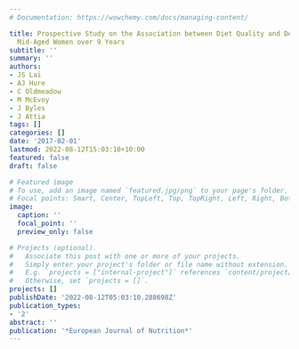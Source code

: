 ```yaml
---
# Documentation: https://wowchemy.com/docs/managing-content/

title: Prospective Study on the Association between Diet Quality and Depression in
  Mid-Aged Women over 9 Years
subtitle: ''
summary: ''
authors:
- JS Lai
- AJ Hure
- C Oldmeadow
- M McEvoy
- J Byles
- J Attia
tags: []
categories: []
date: '2017-02-01'
lastmod: 2022-08-12T15:03:10+10:00
featured: false
draft: false

# Featured image
# To use, add an image named `featured.jpg/png` to your page's folder.
# Focal points: Smart, Center, TopLeft, Top, TopRight, Left, Right, BottomLeft, Bottom, BottomRight.
image:
  caption: ''
  focal_point: ''
  preview_only: false

# Projects (optional).
#   Associate this post with one or more of your projects.
#   Simply enter your project's folder or file name without extension.
#   E.g. `projects = ["internal-project"]` references `content/project/deep-learning/index.md`.
#   Otherwise, set `projects = []`.
projects: []
publishDate: '2022-08-12T05:03:10.288698Z'
publication_types:
- '2'
abstract: ''
publication: '*European Journal of Nutrition*'
---
```

